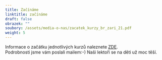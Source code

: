 ```yaml
---
title: Začínáme
linktitle: začínáme
draft: false
obrazek: ""
soubory: /assets/media-o-nas/zacatek_kurzy_br_zari_21.pdf
weight: 5
---
```

Informace o začátku jednotlivých  kurzů naleznete [ZDE](/assets/media-o-nas/zacatek_kurzy_br_zari_21.pdf).\
Podrobnosti jsme vám poslali mailem:-) Naši lektoři se na děti už moc těší.